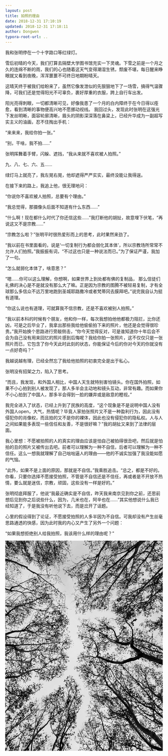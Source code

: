 ```yaml
---
layout: post
title: 拍照的理由
date: 2018-12-31 17:10:19
updated: 2018-12-31 17:18:11
author: Dongwen
typora-root-url: ..
---
```




我和张明停在一个十字路口等红绿灯。

雪后初晴的今天，我们打算去隔壁大学图书馆充实一下灵魂。下雪之前是一个月之久的连绵不断的雨，我们的心也随着这天气变得潮湿生锈，颓废不堪，每日醒来睁眼就又看到夜晚，浑浑噩噩不可终日地期盼晴天。

这晴天终于被我们给盼来了，虽然它像发泄似的先狠狠地下了一场雪，搞得气温骤降，可我们还是觉得阳光不可辜负，裹好厚重的衣服，跨上自行车出发。

阳光亮得刺眼，一切都清晰可见，好像我患了一个月的白内障终于在今日得以痊愈，看到清晰的事物便高兴地不愿挪动视线。 我回过头，发现此时张明在这强光下发丝明晰，面容轮廓清晰，眉头的阴影深深落在鼻梁上，已经升华成为一副超写实主义的油画，忍不住掏出手机：

“来来来，我给你拍一张。”

“别，干啥，我不拍……”

张明挥舞着手臂，闪躲、遮挡，“我从来就不喜欢被人拍照。”

九、八、七、六、五……

绿灯马上就亮了，我左晃右晃，他却遮得严严实实，最终没能让我得逞。

在接下来的路上，我追上他，很无理地问：

“你说你不喜欢被人拍照，总要有个理由。”

“我总觉得，那摄像头后面不知道有什么东西……”

“什么啊！现在都什么时代了你还信这些……”我打断他的胡扯，故意埋下伏笔，“再说这又不是宗教……”

“宗教怎么啦？”张明平时很热爱形而上的思考，此时果然来劲了。

“我以前在书里面看的，说是‘一切复制行为都会弱化其本体’，所以宗教场所常常不允许人们拍照。”我振振有词，“不过这也只是一种说法而已。”为了保证严谨，我加了一句。

“怎么就弱化本体了，啥意思？”

“嗯……你可以这么理解，你想啊，如果世界上到处都有佛的复制品， 那么信徒们礼佛的决心是不是就没有那么大了嘛。正是因为宗教的图腾不被轻易复制，才有全球那么多信众不远万里地跑到圣城耶路撒冷或者梵蒂冈去膜拜吧。”说完我自认为挺有道理。

“你这么说也有道理，可就算我不信宗教，还是不喜欢被别人拍照。”

“我以前本科的时候有个朋友，他和你一样，每次我想拍他他都极力阻拦，比你还凶，可是之后毕业了，我拿出那些我给他偷偷拍下来的照片，他还是会觉得很珍贵。”我开始换个思路进行旁敲侧击，“你今天觉得反对，可是谁知道你十年后会不会为自己没有用来回忆的照片感到后悔呢？我给你拍一张照片，这不仅仅只是一张照片而已，它包含了你今天此时此刻的状态，你能保证今后的你对今天的你就没有一点好奇吗？”

我越说越有理，已经全然忘了我给他拍照的初衷完全是出于私心。

张明没有招架之力，陷入了思考。

“而且，我发现，和外国人相比，中国人天生就特别害怕镜头。你在国外拍照，如果不小心拍到别人被发现了，那人多半会主动地和镜头互动，非常有趣。而如果你不小心拍到了中国人，那多半会得到一脸的嫌弃或是敌意的瞪视。”

我完全进入了状态，已经上升到了民族的高度，“这个现象是不是说明中国人没有外国人open，大气，热情呢？毕竟人家拍张照片又不是一种盈利行为，因此没有侵犯你的肖像权，而且拍的又不是你的裸体，因此也没有侵犯你的隐私权。人与人之间如果能多表现一些信任和友善，不是很好嘛？”我的胡扯又来到了法律的层面。

我心里想：不愿被拍照的人的真实的理由应该是怕自己被拍得很丑吧，然后就是怕拍的丑的照片又被传出去吧。前者可以理解为一种不自信，后者可以理解为一种不信任。这么一想我就理解了自己咄咄逼人的理由——他的不诚实加强了我没能如愿的气恼。

“此外，如果不是上面的原因，那就是不自信。”我乘胜追击。“总之，都是不好的。你看，只要你选择不愿接受拍照，不管是不自信还是不信任，再或者是不开放不热情，要么就是迷信，宗教，顽固，这些没有一样是好的。”

张明彻底拜服了，他说“我最近确实是不自信，昨天我来南京见到你之前，还思前想后见到你之后说些什么，因为，几米也在，阿辛也在……”其实他想说什么我已经知道了，于是我没有听他说下去，而是岔开了话题。

心里的假设得到了论证，不愿接受拍照的人多半因为不自信。可我却没有产生丝毫思路通透的快感，因为此时我的内心又产生了另外一个问题：

“如果我想拒绝别人给我拍照，我该用什么样的理由呢？”

 ![](/img/in-post/p56987360.jpg)
